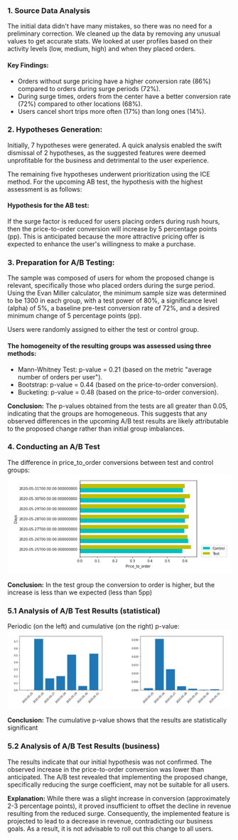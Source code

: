 ### 1. Source Data Analysis

The initial data didn't have many mistakes, so there was no need for a preliminary correction. 
We cleaned up the data by removing any unusual values to get accurate stats. 
We looked at user profiles based on their activity levels (low, medium, high) and when they placed orders.

#### Key Findings:

- Orders without surge pricing have a higher conversion rate (86%) compared to orders during surge periods (72%).
- During surge times, orders from the center have a better conversion rate (72%) compared to other locations (68%).
- Users cancel short trips more often (17%) than long ones (14%).

### 2. Hypotheses Generation:

Initially, 7 hypotheses were generated. A quick analysis enabled the swift dismissal of 2 hypotheses, 
as the suggested features were deemed unprofitable for the business and detrimental to the user experience.

The remaining five hypotheses underwent prioritization using the ICE method. For the upcoming AB test, the hypothesis with the highest assessment is as follows:

#### Hypothesis for the AB test:
If the surge factor is reduced for users placing orders during rush hours, then the price-to-order conversion will increase by 5 percentage points (pp). 
This is anticipated because the more attractive pricing offer is expected to enhance the user's willingness to make a purchase.

### 3. Preparation for A/B Testing:

The sample was composed of users for whom the proposed change is relevant, specifically those who placed orders during the surge period. 
Using the Evan Miller calculator, the minimum sample size was determined to be 1300 in each group, with a test power of 80%, a significance level (alpha) of 5%, 
a baseline pre-test conversion rate of 72%, and a desired minimum change of 5 percentage points (pp).

Users were randomly assigned to either the test or control group. 

#### The homogeneity of the resulting groups was assessed using three methods:

- Mann-Whitney Test: p-value = 0.21 (based on the metric "average number of orders per user").
- Bootstrap: p-value = 0.44 (based on the price-to-order conversion).
- Bucketing: p-value = 0.48 (based on the price-to-order conversion).

**Conclusion:** The p-values obtained from the tests are all greater than 0.05, indicating that the groups are homogeneous. 
This suggests that any observed differences in the upcoming A/B test results are likely attributable to the proposed change rather than initial group imbalances.

### 4. Conducting an A/B Test

The difference in price_to_order conversions between test and control groups:
![Price_to_order_conversion](https://github.com/gelya1709/AB_Test/blob/main/Graphs/Price_to_order_conversion.png)

**Conclusion:** In the test group the conversion to order is higher, but the increase is less than we expected (less than 5pp)

### 5.1 Analysis of A/B Test Results (statistical)

Periodic (on the left) and cumulative (on the right) p-value:
![Periodic_and_cumulative_pvalue](https://github.com/gelya1709/AB_Test/blob/main/Graphs/Periodic_and_cumulative_pvalue.png)

**Conclusion:** The cumulative p-value shows that the results are statistically significant

### 5.2 Analysis of A/B Test Results (business)

The results indicate that our initial hypothesis was not confirmed. The observed increase in the price-to-order conversion was lower than anticipated. 
The A/B test revealed that implementing the proposed change, specifically reducing the surge coefficient, may not be suitable for all users.

**Explanation:** While there was a slight increase in conversion (approximately 2-3 percentage points), 
it proved insufficient to offset the decline in revenue resulting from the reduced surge. 
Consequently, the implemented feature is projected to lead to a decrease in revenue, contradicting our business goals. 
As a result, it is not advisable to roll out this change to all users.
